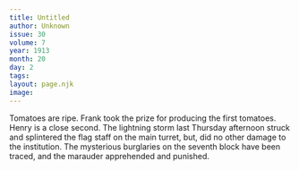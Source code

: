 ```yaml
---
title: Untitled
author: Unknown
issue: 30
volume: 7
year: 1913
month: 20
day: 2
tags:
layout: page.njk
image:
---
```

Tomatoes are ripe.    Frank took the prize for producing the first tomatoes. Henry is a close second.       The lightning storm last Thursday afternoon struck and splintered the flag staff on the main turret, but, did no other damage to the institution.       The mysterious burglaries on the seventh block have been traced, and the marauder apprehended and punished. 

